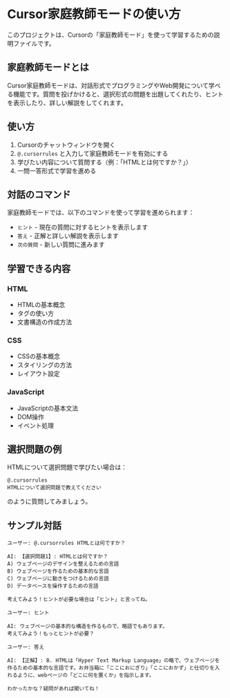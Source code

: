 # Cursor家庭教師モードの使い方

このプロジェクトは、Cursorの「家庭教師モード」を使って学習するための説明ファイルです。

## 家庭教師モードとは

Cursor家庭教師モードは、対話形式でプログラミングやWeb開発について学べる機能です。質問を投げかけると、選択形式の問題を出題してくれたり、ヒントを表示したり、詳しい解説をしてくれます。

## 使い方

1. Cursorのチャットウィンドウを開く
2. `@.cursorrules` と入力して家庭教師モードを有効にする
3. 学びたい内容について質問する（例：「HTMLとは何ですか？」）
4. 一問一答形式で学習を進める

## 対話のコマンド

家庭教師モードでは、以下のコマンドを使って学習を進められます：

- `ヒント` - 現在の質問に対するヒントを表示します
- `答え` - 正解と詳しい解説を表示します
- `次の質問` - 新しい質問に進みます

## 学習できる内容

### HTML
- HTMLの基本概念
- タグの使い方
- 文書構造の作成方法

### CSS
- CSSの基本概念
- スタイリングの方法
- レイアウト設定

### JavaScript
- JavaScriptの基本文法
- DOM操作
- イベント処理

## 選択問題の例

HTMLについて選択問題で学びたい場合は：

```
@.cursorrules
HTMLについて選択問題で教えてください
```

のように質問してみましょう。

## サンプル対話

```
ユーザー: @.cursorrules HTMLとは何ですか？

AI: 【選択問題1】: HTMLとは何ですか？
A) ウェブページのデザインを整えるための言語
B) ウェブページを作るための基本的な言語
C) ウェブページに動きをつけるための言語
D) データベースを操作するための言語

考えてみよう！ヒントが必要な場合は「ヒント」と言ってね。

ユーザー: ヒント

AI: ウェブページの基本的な構造を作るもので、略語でもあります。
考えてみよう！もっとヒントが必要？

ユーザー: 答え

AI: 【正解】: B. HTMLは「Hyper Text Markup Language」の略で、ウェブページを作るための基本的な言語です。お弁当箱に「ここにおにぎり」「ここにおかず」と仕切りを入れるように、webページの「どこに何を置くか」を指示します。

わかったかな？疑問があれば聞いてね！ 
